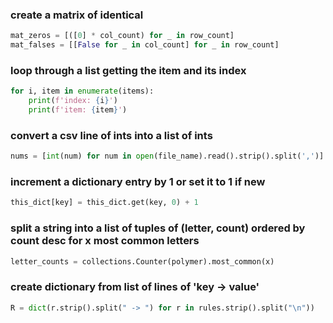 ### create a matrix of identical
``` python
mat_zeros = [([0] * col_count) for _ in row_count]
mat_falses = [[False for _ in col_count] for _ in row_count]
```

### loop through a list getting the item and its index
``` python
for i, item in enumerate(items):
    print(f'index: {i}')
    print(f'item: {item}')
```

### convert a csv line of ints into a list of ints
``` python
nums = [int(num) for num in open(file_name).read().strip().split(',')]
```

### increment a dictionary entry by 1 or set it to 1 if new
``` python
this_dict[key] = this_dict.get(key, 0) + 1
```

### split a string into a list of tuples of (letter, count) ordered by count desc for x most common letters
``` python
letter_counts = collections.Counter(polymer).most_common(x)
```

### create dictionary from list of lines of 'key -> value'
``` python
R = dict(r.strip().split(" -> ") for r in rules.strip().split("\n"))
```